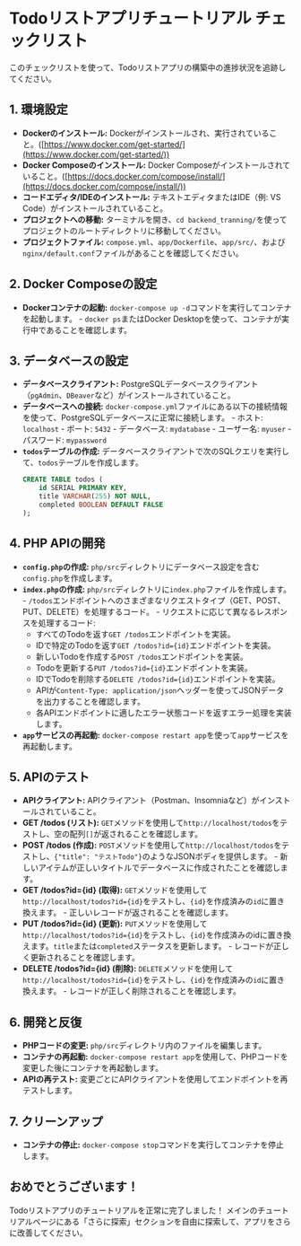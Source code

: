 # Todoリストアプリチュートリアル チェックリスト

このチェックリストを使って、Todoリストアプリの構築中の進捗状況を追跡してください。

## 1. 環境設定

-    **Dockerのインストール:** Dockerがインストールされ、実行されていること。([https://www.docker.com/get-started/](https://www.docker.com/get-started/))
-    **Docker Composeのインストール:** Docker Composeがインストールされていること。([https://docs.docker.com/compose/install/](https://docs.docker.com/compose/install/))
-    **コードエディタ/IDEのインストール:** テキストエディタまたはIDE（例: VS Code）がインストールされていること。
-    **プロジェクトへの移動:** ターミナルを開き、`cd backend_tranning/`を使ってプロジェクトのルートディレクトリに移動してください。
-    **プロジェクトファイル:** `compose.yml`、`app/Dockerfile`、`app/src/`、および`nginx/default.conf`ファイルがあることを確認してください。

## 2. Docker Composeの設定

-    **Dockerコンテナの起動:** `docker-compose up -d`コマンドを実行してコンテナを起動します。
    -    `docker ps`またはDocker Desktopを使って、コンテナが実行中であることを確認します。

## 3. データベースの設定

-    **データベースクライアント:** PostgreSQLデータベースクライアント（`pgAdmin`、`DBeaver`など）がインストールされていること。
-    **データベースへの接続:** `docker-compose.yml`ファイルにある以下の接続情報を使って、PostgreSQLデータベースに正常に接続します。
    -   ホスト: `localhost`
    -   ポート: `5432`
    -   データベース: `mydatabase`
    -   ユーザー名: `myuser`
    -   パスワード: `mypassword`
-    **`todos`テーブルの作成:** データベースクライアントで次のSQLクエリを実行して、`todos`テーブルを作成します。
      ```sql
      CREATE TABLE todos (
          id SERIAL PRIMARY KEY,
          title VARCHAR(255) NOT NULL,
          completed BOOLEAN DEFAULT FALSE
      );
      ```

## 4. PHP APIの開発

-    **`config.php`の作成:** `php/src`ディレクトリにデータベース設定を含む`config.php`を作成します。
-    **`index.php`の作成:** `php/src`ディレクトリに`index.php`ファイルを作成します。
    -    `/todos`エンドポイントへのさまざまなリクエストタイプ（GET、POST、PUT、DELETE）を処理するコード。
    -    リクエストに応じて異なるレスポンスを処理するコード:
        -    すべてのTodoを返す`GET /todos`エンドポイントを実装。
        -    IDで特定のTodoを返す`GET /todos?id={id}`エンドポイントを実装。
        -    新しいTodoを作成する`POST /todos`エンドポイントを実装。
        -    Todoを更新する`PUT /todos?id={id}`エンドポイントを実装。
        -    IDでTodoを削除する`DELETE /todos?id={id}`エンドポイントを実装。
        -    APIが`Content-Type: application/json`ヘッダーを使ってJSONデータを出力することを確認します。
        -   各APIエンドポイントに適したエラー状態コードを返すエラー処理を実装します。
-    **`app`サービスの再起動:** `docker-compose restart app`を使って`app`サービスを再起動します。

## 5. APIのテスト

-    **APIクライアント:** APIクライアント（Postman、Insomniaなど）がインストールされていること。
-    **GET /todos (リスト):** `GET`メソッドを使用して`http://localhost/todos`をテストし、空の配列`[]`が返されることを確認します。
-    **POST /todos (作成):** `POST`メソッドを使用して`http://localhost/todos`をテストし、`{"title": "テストTodo"}`のようなJSONボディを提供します。
    -    新しいアイテムが正しいタイトルでデータベースに作成されたことを確認します。
-    **GET /todos?id={id} (取得):** `GET`メソッドを使用して`http://localhost/todos?id={id}`をテストし、`{id}`を作成済みの`id`に置き換えます。
    -    正しいレコードが返されることを確認します。
-    **PUT /todos?id={id} (更新):** `PUT`メソッドを使用して`http://localhost/todos?id={id}`をテストし、`{id}`を作成済みのidに置き換えます。`title`または`completed`ステータスを更新します。
    -    レコードが正しく更新されることを確認します。
-    **DELETE /todos?id={id} (削除):** `DELETE`メソッドを使用して`http://localhost/todos?id={id}`をテストし、`{id}`を作成済みの`id`に置き換えます。
    -    レコードが正しく削除されることを確認します。

## 6. 開発と反復

-    **PHPコードの変更:** `php/src`ディレクトリ内のファイルを編集します。
-    **コンテナの再起動:** `docker-compose restart app`を使用して、PHPコードを変更した後にコンテナを再起動します。
-    **APIの再テスト:** 変更ごとにAPIクライアントを使用してエンドポイントを再テストします。

## 7. クリーンアップ
-    **コンテナの停止:** `docker-compose stop`コマンドを実行してコンテナを停止します。

## おめでとうございます！

Todoリストアプリのチュートリアルを正常に完了しました！ メインのチュートリアルページにある「さらに探索」セクションを自由に探索して、アプリをさらに改善してください。
